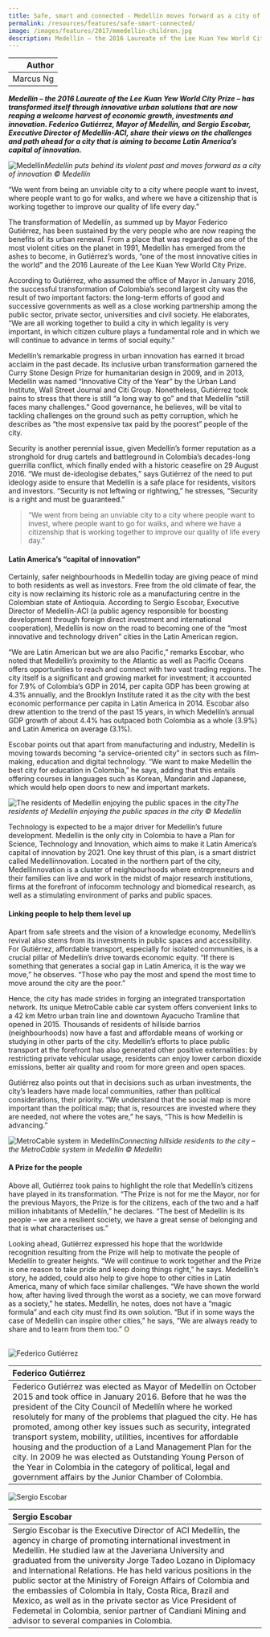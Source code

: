 ```yaml
---
title: Safe, smart and connected - Medellín moves forward as a city of innovation
permalink: /resources/features/safe-smart-connected/
image: /images/features/2017/mmedellin-children.jpg
description: Medellín – the 2016 Laureate of the Lee Kuan Yew World City Prize – has transformed itself through innovative urban solutions that are now reaping a welcome harvest of economic growth, investments and innovation. Federico Gutiérrez, Mayor of Medellín, and Sergio Escobar, Executive Director of Medellín-ACI, share their views on the challenges and path ahead for a city that is aiming to become Latin America’s capital of innovation.  
---
```


| Author |
|---:|
| Marcus Ng |

***Medellín – the 2016 Laureate of the Lee Kuan Yew World City Prize – has transformed itself through innovative urban solutions that are now reaping a welcome harvest of economic growth, investments and innovation. Federico Gutiérrez, Mayor of Medellín, and Sergio Escobar, Executive Director of Medellín-ACI, share their views on the challenges and path ahead for a city that is aiming to become Latin America’s capital of innovation.***

![Medellín](/images/features/2017/medellin-children.jpg/)*Medellín puts behind its violent past and moves forward as a city of innovation © Medellín*

“We went from being an unviable city to a city where people want to invest, where people want to go for walks, and where we have a citizenship that is working together to improve our quality of life every day.”

The transformation of Medellín, as summed up by Mayor Federico Gutiérrez, has been sustained by the very people who are now reaping the benefits of its urban renewal. From a place that was regarded as one of the most violent cities on the planet in 1991, Medellín has emerged from the ashes to become, in Gutiérrez’s words, “one of the most innovative cities in the world” and the 2016 Laureate of the Lee Kuan Yew World City Prize.

According to Gutiérrez, who assumed the office of Mayor in January 2016, the successful transformation of Colombia’s second largest city was the result of two important factors: the long-term efforts of good and successive governments as well as a close working partnership among the public sector, private sector, universities and civil society. He elaborates, “We are all working together to build a city in which legality is very important, in which citizen culture plays a fundamental role and in which we will continue to advance in terms of social equity.”

Medellín’s remarkable progress in urban innovation has earned it broad acclaim in the past decade. Its inclusive urban transformation garnered the Curry Stone Design Prize for humanitarian design in 2009, and in 2013, Medellin was named “Innovative City of the Year” by the Urban Land Institute, Wall Street Journal and Citi Group. Nonetheless, Gutiérrez took pains to stress that there is still “a long way to go” and that Medellín “still faces many challenges.” Good governance, he believes, will be vital to tackling challenges on the ground such as petty corruption, which he describes as “the most expensive tax paid by the poorest” people of the city.

Security is another perennial issue, given Medellín’s former reputation as a stronghold for drug cartels and battleground in Colombia’s decades-long guerrilla conflict, which finally ended with a historic ceasefire on 29 August 2016. “We must de-ideologise debates,” says Gutiérrez of the need to put ideology aside to ensure that Medellín is a safe place for residents, visitors and investors. “Security is not leftwing or rightwing,” he stresses, “Security is a right and must be guaranteed.”

> “We went from being an unviable city to a city where people want to invest, where people want to go for walks, and where we have a citizenship that is working together to improve our quality of life every day.”

#### **Latin America’s “capital of innovation”**

Certainly, safer neighbourhoods in Medellín today are giving peace of mind to both residents as well as investors. Free from the old climate of fear, the city is now reclaiming its historic role as a manufacturing centre in the Colombian state of Antioquia. According to Sergio Escobar, Executive Director of Medellín-ACI (a public agency responsible for boosting development through foreign direct investment and international cooperation), Medellín is now on the road to becoming one of the “most innovative and technology driven” cities in the Latin American region.

“We are Latin American but we are also Pacific,” remarks Escobar, who noted that Medellín’s proximity to the Atlantic as well as Pacific Oceans offers opportunities to reach and connect with two vast trading regions. The city itself is a significant and growing market for investment; it accounted for 7.9% of Colombia’s GDP in 2014, per capita GDP has been growing at 4.3% annually, and the Brooklyn Institute rated it as the city with the best economic performance per capita in Latin America in 2014. Escobar also drew attention to the trend of the past 15 years, in which Medellín’s annual GDP growth of about 4.4% has outpaced both Colombia as a whole (3.9%) and Latin America on average (3.1%).

Escobar points out that apart from manufacturing and industry, Medellín is moving towards becoming “a service-oriented city” in sectors such as film-making, education and digital technology. “We want to make Medellín the best city for education in Colombia,” he says, adding that this entails offering courses in languages such as Korean, Mandarin and Japanese, which would help open doors to new and important markets.

![The residents of Medellín enjoying the public spaces in the city](/images/features/2017/medellin-public-spaces.jpg/)*The residents of Medellín enjoying the public spaces in the city © Medellín*

Technology is expected to be a major driver for Medellín’s future development. Medellín is the only city in Colombia to have a Plan for Science, Technology and Innovation, which aims to make it Latin America’s capital of innovation by 2021. One key thrust of this plan, is a smart district called Medellínnovation. Located in the northern part of the city, Medellínnovation is a cluster of neighbourhoods where entrepreneurs and their families can live and work in the midst of major research institutions, firms at the forefront of infocomm technology and biomedical research, as well as a stimulating environment of parks and public spaces.

#### **Linking people to help them level up**

Apart from safe streets and the vision of a knowledge economy, Medellín’s revival also stems from its investments in public spaces and accessibility. For Gutiérrez, affordable transport, especially for isolated communities, is a crucial pillar of Medellín’s drive towards economic equity. “If there is something that generates a social gap in Latin America, it is the way we move,” he observes. “Those who pay the most and spend the most time to move around the city are the poor.”

Hence, the city has made strides in forging an integrated transportation network. Its unique MetroCable cable car system offers convenient links to a 42 km Metro urban train line and downtown Ayacucho Tramline that opened in 2015. Thousands of residents of hillside barrios (neighbourhoods) now have a fast and affordable means of working or studying in other parts of the city. Medellín’s efforts to place public transport at the forefront has also generated other positive externalities: by restricting private vehicular usage, residents can enjoy lower carbon dioxide emissions, better air quality and room for more green and open spaces.

Gutiérrez also points out that in decisions such as urban investments, the city’s leaders have made local communities, rather than political considerations, their priority. “We understand that the social map is more important than the political map; that is, resources are invested where they are needed, not where the votes are,” he says, “This is how Medellín is advancing.”

![MetroCable system in Medellín](/images/features/2017/medellin-metrocable.jpg/)*Connecting hillside residents to the city – the MetroCable system in Medellín © Medellín*

#### **A Prize for the people**

Above all, Gutiérrez took pains to highlight the role that Medellín’s citizens have played in its transformation. “The Prize is not for me the Mayor, nor for the previous Mayors, the Prize is for the citizens, each of the two and a half million inhabitants of Medellín,” he declares. “The best of Medellín is its people – we are a resilient society, we have a great sense of belonging and that is what characterises us.”

Looking ahead, Gutiérrez expressed his hope that the worldwide recognition resulting from the Prize will help to motivate the people of Medellín to greater heights. “We will continue to work together and the Prize is one reason to take pride and keep doing things right,” he says. Medellín’s story, he added, could also help to give hope to other cities in Latin America, many of which face similar challenges. “We have shown the world how, after having lived through the worst as a society, we can move forward as a society,” he states. Medellín, he notes, does not have a “magic formula” and each city must find its own solution. “But if in some ways the case of Medellín can inspire other cities,” he says, “We are always ready to share and to learn from them too.” **<font color="#967942">O</font>**

<br>

<div style="width:150px"><img src="/images/features/2017/federico-gutierrez.png" alt="Federico Gutiérrez" /></div>

| **Federico Gutiérrez** |
|:---|
| Federico Gutiérrez was elected as Mayor of Medellín on October 2015 and took office in January 2016. Before that he was the president of the City Council of Medellín where he worked resolutely for many of the problems that plagued the city. He has promoted, among other key issues such as security, integrated transport system, mobility, utilities, incentives for affordable housing and the production of a Land Management Plan for the city. In 2009 he was elected as Outstanding Young Person of the Year in Colombia in the category of political, legal and government affairs by the Junior Chamber of Colombia.  |

<div style="width:150px"><img src="/images/features/2017/sergio-escobar.png" alt="Sergio Escobar" /></div>

| **Sergio Escobar** |
|:---|
| Sergio Escobar is the Executive Director of ACI Medellín, the agency in charge of promoting international investment in Medellín. He studied law at the Javeriana University and graduated from the university Jorge Tadeo Lozano in Diplomacy and International Relations. He has held various positions in the public sector at the Ministry of Foreign Affairs of Colombia and the embassies of Colombia in Italy, Costa Rica, Brazil and Mexico, as well as in the private sector as Vice President of Fedemetal in Colombia, senior partner of Candiani Mining and advisor to several companies in Colombia. |
